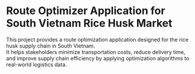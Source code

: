 # Route Optimizer Application for South Vietnam Rice Husk Market

This project provides a route optimization application designed for the rice husk supply chain in South Vietnam.  
It helps stakeholders minimize transportation costs, reduce delivery time, and improve supply chain efficiency by applying optimization algorithms to real-world logistics data.
